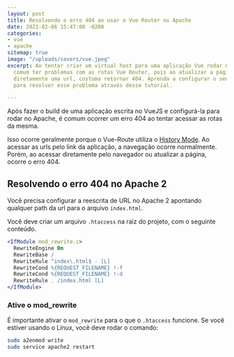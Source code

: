 ```yaml
---
layout: post
title: Resolvendo o erro 404 ao usar o Vue Router no Apache
date: 2021-02-06 15:47:00 -0200
categories:
- vue
- apache
sitemap: true
image: "/uploads/covers/vue.jpeg"
excerpt: Ao tentar criar um virtual host para uma aplicação Vue rodar no Apache, é
  comum ter problemas com as rotas Vue Router, pois ao atualizar a página ou acessar
  diretamente uma url, costuma retornar 404. Aprenda a configurar o seu .htaccess
  para resolver esse problema através desse tutorial.

---
```

Após fazer o build de uma aplicação escrita no VueJS e configurá-la para rodar no Apache, é comum ocorrer um erro 404 ao tentar acessar as rotas da mesma.

Isso ocorre geralmente porque o Vue-Route utiliza o [History Mode](https://router.vuejs.org/guide/essentials/history-mode.html). Ao acessar as urls pelo link da aplicação, a navegação ocorre normalmente. Porém, ao acessar diretamente pelo navegador ou atualizar a página, ocorre o erro 404.

## Resolvendo o erro 404 no Apache 2

Você precisa configurar a reescrita de URL no Apache 2 apontando qualquer path da url para o arquivo `index.html`.

Você deve criar um arquivo `.htaccess` na raiz do projeto, com o seguinte conteúdo. 

```apache
<IfModule mod_rewrite.c>
  RewriteEngine On
  RewriteBase /
  RewriteRule ^index\.html$ - [L]
  RewriteCond %{REQUEST_FILENAME} !-f
  RewriteCond %{REQUEST_FILENAME} !-d
  RewriteRule . /index.html [L]
</IfModule>
```

### Ative o mod_rewrite

É importante ativar o `mod_rewrite` para o que o `.htaccess` funcione. Se você estiver usando o Linux, você deve rodar o comando:

```bash
sudo a2enmod write
sudo service apache2 restart
```